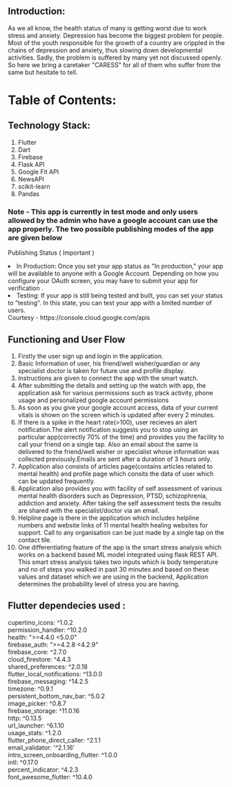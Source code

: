 ## Introduction:
  As we all know, the health status of many is getting worst due to work stress and anxiety. Depression has become the biggest problem for people. Most of the youth responsible for the growth of a country are crippled in the chains of depression and anxiety, thus slowing down developmental activities. Sadly, the problem is suffered by many yet not discussed openly. So here we bring a caretaker "CARESS" for all of them who suffer from the same but hesitate to tell.

# Table of Contents:

## Technology Stack:
  1) Flutter
  2) Dart
  3) Firebase
  4) Flask API
  5) Google Fit API
  6) NewsAPI
  7) scikit-learn
  8) Pandas



### Note - This app is currently in test mode and only users allowed by the admin who have a google account can use the app properly. The two possible publishing modes of the app are given below<br>

Publishing Status ( Important )<br>
<li>In Production:
Once you set your app status as "In production," your app will be available to anyone with a Google Account. Depending on how you configure your OAuth screen, you may have to submit your app for verification .<br>
<li>Testing:
If your app is still being tested and built, you can set your status to "testing". In this state, you can test your app with a limited number of users.<br>
Courtesy - https://console.cloud.google.com/apis


## Functioning and User Flow
1. Firstly the user sign up and login in the application.<br>
2. Basic Information of user, his friend/well wisher/guardian or any specialist doctor is taken for future use and profile display.<br>
3. Instructions are given to connect the app with the smart watch.<br>
4. After submitting the details and setting up the watch with app, the application ask for various permissions such as track activity, phone usage and personalized    google account permissions<br>
5. As soon as you give your google account access, data of your current vitals is shown on the screen which is updated after every 2 minutes.<br>
6. If there is a spike in the heart rate(>100), user recieves an alert notification.The alert notification suggests you to stop using an particular app(correctly 70% of the time) and provides you the facility to call your friend on a single tap. Also an email about the same is delivered to the friend/well wisher or specialist whose information was collected previously.Emails are sent after a duration of 3 hours only.<br>
7. Application also consists of articles page(contains articles related to mental health) and profile page which consits the data of user which can be updated frequently.<br>
8. Application also provides you with facility of self assessment of various mental health disorders such as Depression, PTSD, schizophrenia, addiction and anxiety. After taking the self assessment tests the results are shared with the specialist/doctor via an email.
9. Helpline page is there in the application which includes helpline numbers and website links of 11 mental health healing websites for support. Call to any organisation can be just made by a single tap on the contact tile.
10. One differentiating feature of the app is the smart stress analysis which works on a backend based ML model integrated using flask REST API. This smart stress analysis takes two inputs which is body temperature and no of steps you walked in past 30 minutes and based on these values and dataset which we are using in the backend, Application determines the probability level of stress you are having.


## Flutter dependecies used :
  cupertino_icons: ^1.0.2<br>
  permission_handler: ^10.2.0<br>
  health: ">=4.4.0 <5.0.0"<br>
  firebase_auth: ">=4.2.8 <4.2.9"<br>
  firebase_core: ^2.7.0<br>
  cloud_firestore: ^4.4.3<br>
  shared_preferences: ^2.0.18<br>
  flutter_local_notifications: ^13.0.0<br>
  firebase_messaging: ^14.2.5<br>
  timezone: ^0.9.1<br>
  persistent_bottom_nav_bar: ^5.0.2<br>
  image_picker: ^0.8.7<br>
  firebase_storage: ^11.0.16<br>
  http: ^0.13.5<br>
  url_launcher: ^6.1.10<br>
  usage_stats: ^1.2.0<br>
  flutter_phone_direct_caller: ^2.1.1<br>
  email_validator: '^2.1.16'<br>
  intro_screen_onboarding_flutter: ^1.0.0<br>
  intl: ^0.17.0<br>
  percent_indicator: ^4.2.3<br>
  font_awesome_flutter: ^10.4.0<br>
